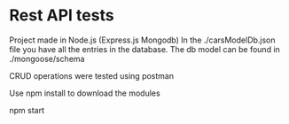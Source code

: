 # Rest API tests

Project made in Node.js (Express.js Mongodb)
In the ./carsModelDb.json file you have all the entries in the database.
The db model can be found in ./mongoose/schema

CRUD operations were tested using postman

Use npm install to download the modules

npm start